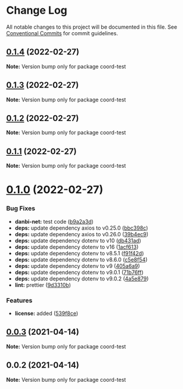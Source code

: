 # Change Log

All notable changes to this project will be documented in this file.
See [Conventional Commits](https://conventionalcommits.org) for commit guidelines.

## [0.1.4](https://github.com/danbi-fi/packages/compare/coord-test@0.1.3...coord-test@0.1.4) (2022-02-27)

**Note:** Version bump only for package coord-test





## [0.1.3](https://github.com/danbi-fi/packages/compare/coord-test@0.1.2...coord-test@0.1.3) (2022-02-27)

**Note:** Version bump only for package coord-test





## [0.1.2](https://github.com/danbi-fi/packages/compare/coord-test@0.1.1...coord-test@0.1.2) (2022-02-27)

**Note:** Version bump only for package coord-test





## [0.1.1](https://github.com/danbi-fi/packages/compare/coord-test@0.1.0...coord-test@0.1.1) (2022-02-27)

**Note:** Version bump only for package coord-test





# [0.1.0](https://github.com/danbi-fi/packages/compare/coord-test@0.0.3...coord-test@0.1.0) (2022-02-27)


### Bug Fixes

* **danbi-net:** test code ([b9a2a3d](https://github.com/danbi-fi/packages/commit/b9a2a3d999c2b9ead131ce4b5a04e9b8142b43be))
* **deps:** update dependency axios to v0.25.0 ([bbc398c](https://github.com/danbi-fi/packages/commit/bbc398cc31743153f0d8ca437ba8cb20aee8d282))
* **deps:** update dependency axios to v0.26.0 ([39b4ec9](https://github.com/danbi-fi/packages/commit/39b4ec96007838520ee100deaa3ea34fd752401e))
* **deps:** update dependency dotenv to v10 ([db431ad](https://github.com/danbi-fi/packages/commit/db431ad5193d995d61b155394d55c35b3f6ad5f1))
* **deps:** update dependency dotenv to v16 ([1acf613](https://github.com/danbi-fi/packages/commit/1acf613fa4fe9c46bf39b514a276180881013d58))
* **deps:** update dependency dotenv to v8.5.1 ([f91f42d](https://github.com/danbi-fi/packages/commit/f91f42dc6b099d3cb51ec3b55f4d3f78e2ee6245))
* **deps:** update dependency dotenv to v8.6.0 ([c5e8f54](https://github.com/danbi-fi/packages/commit/c5e8f54de9322c83f0383d892fc1fabcdc8c29cc))
* **deps:** update dependency dotenv to v9 ([405a6a9](https://github.com/danbi-fi/packages/commit/405a6a9de0facf44cce42d9fb6dc213223faebe0))
* **deps:** update dependency dotenv to v9.0.1 ([71b76ff](https://github.com/danbi-fi/packages/commit/71b76fffe4aa387cba04ea74e382f8f539c51b53))
* **deps:** update dependency dotenv to v9.0.2 ([4a5e879](https://github.com/danbi-fi/packages/commit/4a5e879dbd528ccda18a5a7168f26c51e88bfa78))
* **lint:** prettier ([9d3310b](https://github.com/danbi-fi/packages/commit/9d3310bc76af8e2b49ee4d55d25d47430ffbafeb))


### Features

* **license:** added ([539f8ce](https://github.com/danbi-fi/packages/commit/539f8cec0db60723bba26dc214dcc68da0d12c31))





## [0.0.3](https://github.com/danbi-fi/packages/compare/coord-test@0.0.2...coord-test@0.0.3) (2021-04-14)

**Note:** Version bump only for package coord-test





## 0.0.2 (2021-04-14)

**Note:** Version bump only for package coord-test
